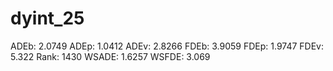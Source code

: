 # dyint_25

ADEb: 2.0749
ADEp: 1.0412
ADEv: 2.8266
FDEb: 3.9059
FDEp: 1.9747
FDEv: 5.322
Rank: 1430
WSADE: 1.6257
WSFDE: 3.069